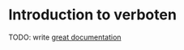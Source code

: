 # Introduction to verboten

TODO: write [great documentation](http://jacobian.org/writing/what-to-write/)
